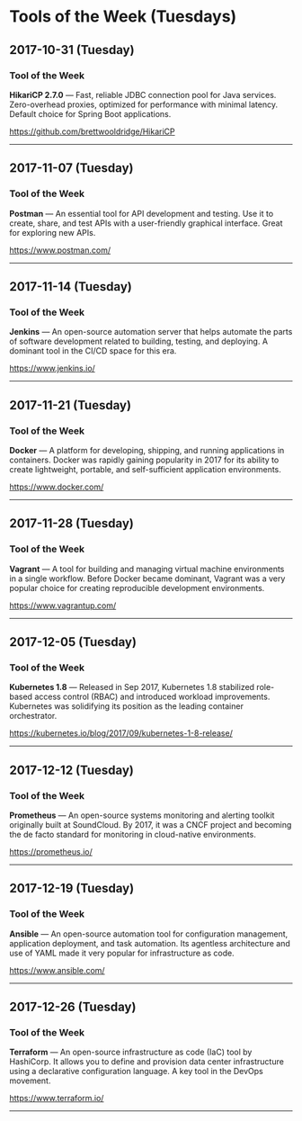 # Tools of the Week (Tuesdays)

## 2017-10-31 (Tuesday)

### Tool of the Week
**HikariCP 2.7.0** — Fast, reliable JDBC connection pool for Java services. Zero-overhead proxies, optimized for performance with minimal latency. Default choice for Spring Boot applications.

https://github.com/brettwooldridge/HikariCP

---

## 2017-11-07 (Tuesday)

### Tool of the Week
**Postman** — An essential tool for API development and testing. Use it to create, share, and test APIs with a user-friendly graphical interface. Great for exploring new APIs.

https://www.postman.com/

---

## 2017-11-14 (Tuesday)

### Tool of the Week
**Jenkins** — An open-source automation server that helps automate the parts of software development related to building, testing, and deploying. A dominant tool in the CI/CD space for this era.

https://www.jenkins.io/

---

## 2017-11-21 (Tuesday)

### Tool of the Week
**Docker** — A platform for developing, shipping, and running applications in containers. Docker was rapidly gaining popularity in 2017 for its ability to create lightweight, portable, and self-sufficient application environments.

https://www.docker.com/

---

## 2017-11-28 (Tuesday)

### Tool of the Week
**Vagrant** — A tool for building and managing virtual machine environments in a single workflow. Before Docker became dominant, Vagrant was a very popular choice for creating reproducible development environments.

https://www.vagrantup.com/

---

## 2017-12-05 (Tuesday)

### Tool of the Week
**Kubernetes 1.8** — Released in Sep 2017, Kubernetes 1.8 stabilized role-based access control (RBAC) and introduced workload improvements. Kubernetes was solidifying its position as the leading container orchestrator.

https://kubernetes.io/blog/2017/09/kubernetes-1-8-release/

---

## 2017-12-12 (Tuesday)

### Tool of the Week
**Prometheus** — An open-source systems monitoring and alerting toolkit originally built at SoundCloud. By 2017, it was a CNCF project and becoming the de facto standard for monitoring in cloud-native environments.

https://prometheus.io/

---

## 2017-12-19 (Tuesday)

### Tool of the Week
**Ansible** — An open-source automation tool for configuration management, application deployment, and task automation. Its agentless architecture and use of YAML made it very popular for infrastructure as code.

https://www.ansible.com/

---

## 2017-12-26 (Tuesday)

### Tool of the Week
**Terraform** — An open-source infrastructure as code (IaC) tool by HashiCorp. It allows you to define and provision data center infrastructure using a declarative configuration language. A key tool in the DevOps movement.

https://www.terraform.io/

---

